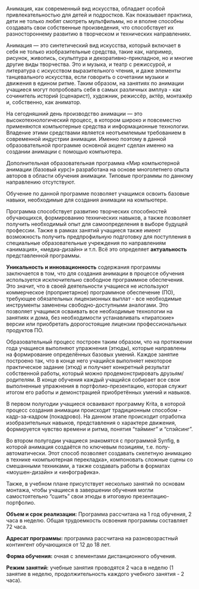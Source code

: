 Анимация, как современный вид искусства, обладает особой привлекательностью для детей и подростков. Как показывает практика, дети не только любят смотреть мультфильмы, но и вполне способны создавать свои собственные произведения, что способствует их разностороннему развитию в творческом и технических направлениях.

Анимация — это синтетический вид искусства, который включает в себя не только изобразительные средства, такие как, например, рисунок, живопись, скульптура и декоративно-прикладное, но и многие другие виды творчества. Это и музыка, и театр с режиссурой, и литература с искусством выразительного чтения, и даже элементы танцевального искусства, если говорить о сочетании музыки и движения в едином ритме. Таким образом, на занятиях по анимации учащиеся могут попробовать себя в самых различных амплуа - как сочинитель историй (сценарист), художник, режиссёр, актёр, монтажёр и, собственно, как аниматор.

На сегодняшний день производство анимации — это высокотехнологический процесс, в котором широко и повсеместно применяются компьютерные средства и информационные технологии. Владение этими средствами является неотъемлемым требованием в современной индустрии анимации. Именно поэтому в данной образовательной программе основной акцент сделан именно на создании анимации с помощью компьютера. 

Дополнительная образовательная программа «Мир компьютерной анимации (базовый курс)» разработана на основе многолетнего опыта авторов в области обучения анимации. Типовые программы по данному направлению отсутствуют.

Обучение по данной программе позволяет учащимся освоить базовые навыки, необходимые для создания анимации на компьютере. 

Программа способствует развитию творческих способностей обучающихся, формированию технических навыков, а также позволяет получить необходимый опыт для самоопределения в выборе будущей профессии. Также в рамках занятий учащиеся также имеют возможность получить предпрофильную подготовку для поступления в специальные образовательные учреждения по направлениям «анимация», «медиа-дизайн» и т.п. Всё это определяет **актуальность** представленной программы.

**Уникальность и инновационность** содержания программы заключается в том, что для создания анимации в процессе обучения используется исключительно свободное программное обеспечения. Это значит, что в своей деятельности учащиеся не используют коммерческое (проприетарное) программное обеспечение (ПО), требующее обязательных лицензионных выплат - все необходимые инструменты заменены свободно-доступными аналогами. Это позволяет учащимся осваивать все необходимые технологии на занятиях и дома, без необходимости устанавливать «пиратские» версии или приобретать дорогостоящие лицензии профессиональных продуктов ПО.

Образовательный процесс построен таким образом, что на протяжении года учащиеся выполняют упражнения (этюды), которые направлены на формирование определённых базовых умений. Каждое занятие построено так, что в конце него учащийся выполняет некоторое практическое задание (этюд) и получает конкретный результат собственной работы, который можно продемонстрировать друзьям/родителям. В конце обучения каждый учащийся собирает все свои выполненные упражнения в портфолио-презентацию, которая служит итогом его работы и демонстрацией приобретённых умений и навыков.

В первом полугодии учащиеся осваивают программу Krita, в которой процесс создания анимации происходит традиционным способом - кадр-за-кадром (покадрово). На данном этапе происходит отработка изобразительных навыков, представления о характере движения, формируется чувство времени и ритма, понятия “тайминг” и “спэйсинг”.

Во втором полугодии учащиеся знакомятся с программой Synfig, в которой анимация создаётся по ключевым позициям, т.е. полу-автоматически. Этот способ позволяет создавать скелетную анимацию в технике «компьютерная перекладка», компоновать сложные сцены со смешанными техниками, а также создавать работы в форматах «моушен-дизайн» и «инфографика».

Также, в учебном плане присутствует несколько занятий по основам монтажа, чтобы учащиеся в завершении обучения могли самостоятельно “сшить” свои этюды в итоговую презентацию-портфолио.

**Объем и срок реализации:** Программа рассчитана на 1 год обучения, 2 часа в неделю. Общая трудоемкость освоения программы составляет 72 часа.

**Адресат программы:** программа рассчитана на разновозрастный контингент обучающихся от 12 до 18 лет.

**Форма обучения:** очная с элементами дистанционного обучения.

**Режим занятий:** учебные занятия проводятся 2 часа в неделю (1 занятие в неделю, продолжительность каждого учебного занятия - 2 часа).

